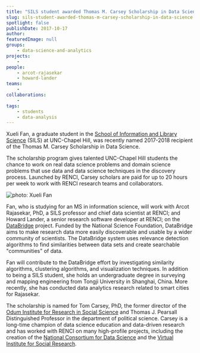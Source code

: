 ```yaml
---
title: "SILS student awarded Thomas M. Carsey Scholarship in Data Science"
slug: sils-student-awarded-thomas-m-carsey-scholarship-in-data-science
spotlight: false
publishDate: 2017-10-17
author: 
featuredImage: null
groups:
    - data-science-and-analytics
projects:
    - 
people:
    - arcot-rajasekar
    - howard-lander
teams: 
    - 
collaborations:
    - 
tags:
    - students
    - data-analysis
---
```

Xueli Fan, a graduate student in the [School of Information and Library Science](https://sils.unc.edu/) (SILS) at UNC-Chapel Hill, was recently named 2017-2018 recipient of the Thomas M. Carsey Scholarship in Data Science.

The scholarship program gives talented UNC-Chapel Hill students the chance to work on real data science problems and domain science problems that use data and data science techniques in the discovery process. Launched by RENCI, Carsey scholars are paid for up to 20 hours per week to work with RENCI research teams and collaborators.

![photo: Xueli Fan](https://renci.org/wp-content/uploads/2017/10/XueliFan-forarticle-2-227x300.jpg "Xueli Fan")

Fan, who is studying for an MS in information science, will work with Arcot Rajasekar, PhD, a SILS professor and chief data scientist at RENCI; and Howard Lander, a senior research software developer at RENCI; on the [DataBridge](https://renci.org/research/databridge/) project. Funded by the National Science Foundation, DataBridge aims to make research data more easily discoverable and usable by a wider community of scientists. The DataBridge system uses relevance detection algorithms to find similarities between data sets and create searchable "communities" of data.

Fan will contribute to the DataBridge effort by investigating similarity algorithms, clustering algorithms, and visualization techniques. In addition to being a SILS student, she holds an undergraduate degree in surveying and mapping engineering from Tongji University in Shanghai, China. More recently, she has conducted data analytics research related to smart cities for Rajasekar.

The scholarship is named for Tom Carsey, PhD, the former director of the [Odum Institute for Research in Social Science](http://odum.unc.edu/) and Thomas J. Pearsall Distinguished Professor in the department of political science. Carsey is a long-time champion of data science education and data-driven research and has worked with RENCI on many high-profile projects, including the creation of the [National Consortium for Data Science](http://www.datascienceconsortium.org/) and the [Virtual Institute for Social Research](https://renci.org/news/bringing-big-data-to-the-social-sciences/).

